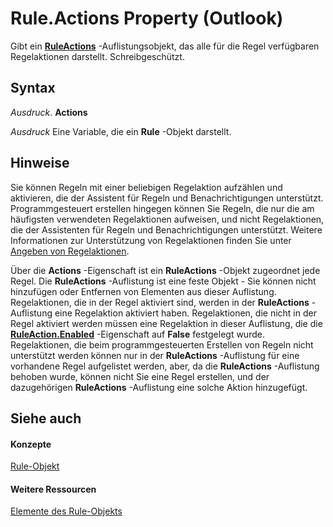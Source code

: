 
# Rule.Actions Property (Outlook)

Gibt ein  **[RuleActions](82ba76cd-86a4-3372-cb51-2df1d58c8b71.md)** -Auflistungsobjekt, das alle für die Regel verfügbaren Regelaktionen darstellt. Schreibgeschützt.


## Syntax

 _Ausdruck_. **Actions**

 _Ausdruck_ Eine Variable, die ein **Rule** -Objekt darstellt.


## Hinweise

Sie können Regeln mit einer beliebigen Regelaktion aufzählen und aktivieren, die der Assistent für Regeln und Benachrichtigungen unterstützt. Programmgesteuert erstellen hingegen können Sie Regeln, die nur die am häufigsten verwendeten Regelaktionen aufweisen, und nicht Regelaktionen, die der Assistenten für Regeln und Benachrichtigungen unterstützt. Weitere Informationen zur Unterstützung von Regelaktionen finden Sie unter [Angeben von Regelaktionen](c5f83c81-0e01-38aa-5ec7-3932b4443e43.md).

Über die  **Actions** -Eigenschaft ist ein **RuleActions** -Objekt zugeordnet jede Regel. Die **RuleActions** -Auflistung ist eine feste Objekt - Sie können nicht hinzufügen oder Entfernen von Elementen aus dieser Auflistung. Regelaktionen, die in der Regel aktiviert sind, werden in der **RuleActions** -Auflistung eine Regelaktion aktiviert haben. Regelaktionen, die nicht in der Regel aktiviert werden müssen eine Regelaktion in dieser Auflistung, die die **[RuleAction.Enabled](bea1a0e4-4fad-acc4-0b48-b2f64d996941.md)** -Eigenschaft auf **False** festgelegt wurde. Regelaktionen, die beim programmgesteuerten Erstellen von Regeln nicht unterstützt werden können nur in der **RuleActions** -Auflistung für eine vorhandene Regel aufgelistet werden, aber, da die **RuleActions** -Auflistung behoben wurde, können nicht Sie eine Regel erstellen, und der dazugehörigen **RuleActions** -Auflistung eine solche Aktion hinzugefügt.


## Siehe auch


#### Konzepte


[Rule-Objekt](ea2ddbcc-fd65-a636-c6da-79950033f385.md)
#### Weitere Ressourcen


[Elemente des Rule-Objekts](http://msdn.microsoft.com/library/29a5f487-dbcc-7312-c8ba-a05199ce8513%28Office.15%29.aspx)